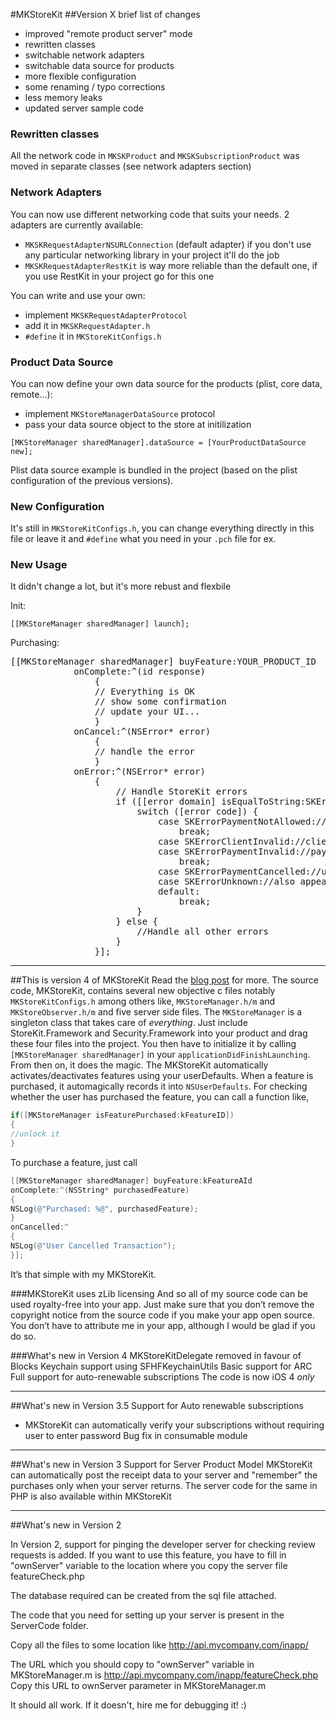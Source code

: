 #MKStoreKit
##Version X
brief list of changes

 * improved "remote product server" mode
 * rewritten classes
 * switchable network adapters
 * switchable data source for products
 * more flexible configuration
 * some renaming / typo corrections
 * less memory leaks
 * updated server sample code


### Rewritten classes
All the network code in ``MKSKProduct`` and ``MKSKSubscriptionProduct`` was moved in separate classes (see network adapters section)

### Network Adapters
You can now use different networking code that suits your needs.
2 adapters are currently available:
 * ``MKSKRequestAdapterNSURLConnection`` (default adapter) if you don't use any particular networking library in your project it'll do the job
 * ``MKSKRequestAdapterRestKit`` is way more reliable than the default one, if you use RestKit in your project go for this one

You can write and use your own:

 * implement ``MKSKRequestAdapterProtocol``
 * add it in ``MKSKRequestAdapter.h``
 * ``#define`` it in ``MKStoreKitConfigs.h``

### Product Data Source
You can now define your own data source for the products (plist, core data, remote...):

 * implement ``MKStoreManagerDataSource`` protocol
 * pass your data source object to the store at initilization
 ```
[MKStoreManager sharedManager].dataSource = [YourProductDataSource new];
 ```

Plist data source example is bundled in the project (based on the plist configuration of the previous versions).

### New Configuration
It's still in ``MKStoreKitConfigs.h``, you can change everything directly in this file or leave it and ``#define`` what you need in your ``.pch`` file for ex.


### New Usage
It didn't change a lot, but it's more rebust and flexbile


Init:
```[MKStoreManager sharedManager].dataSource = [YourProductDataSource new];
[[MKStoreManager sharedManager] launch];
```


Purchasing:
<pre>
[[MKStoreManager sharedManager] buyFeature:YOUR_PRODUCT_ID 
            onComplete:^(id response) 
                {
                // Everything is OK
                // show some confirmation
                // update your UI...
                }
            onCancel:^(NSError* error)
                {
                // handle the error
                }
            onError:^(NSError* error) 
                {
                    // Handle StoreKit errors
                    if ([[error domain] isEqualToString:SKErrorDomain]) {
                        switch ([error code]) {
                            case SKErrorPaymentNotAllowed://user is not allowed to authorize payments
                                break;
                            case SKErrorClientInvalid://client is not allowed to perform the attempted action
                            case SKErrorPaymentInvalid://payment parameters was not recognized by the Apple App Store
                                break;
                            case SKErrorPaymentCancelled://user cancelled a payment request
                            case SKErrorUnknown://also appears when the user cancels the login
                            default:
                                break;
                        }
                    } else {
                        //Handle all other errors    
                    }
                }];
</pre>

***
##This is version 4 of MKStoreKit
Read the <a href="http://mk.sg/8j"> blog post</a> for more.
The source code, MKStoreKit, contains several new objective c files notably ``MKStoreKitConfigs.h`` among others like, ``MKStoreManager.h/m`` and ``MKStoreObserver.h/m`` and five server side files. The ``MKStoreManager`` is a singleton class that takes care of *everything*. Just include StoreKit.Framework and Security.Framework into your product and drag these four files into the project. You then have to initialize it by calling ``[MKStoreManager sharedManager]`` in your ``applicationDidFinishLaunching``. From then on, it does the magic. The MKStoreKit automatically activates/deactivates features using your userDefaults. When a feature is purchased, it automagically records it into ``NSUserDefaults``. For checking whether the user has purchased the feature, you can call a function like,

```objective-c
if([MKStoreManager isFeaturePurchased:kFeatureID])
{
//unlock it
}
```

To purchase a feature, just call
```objective-c
[[MKStoreManager sharedManager] buyFeature:kFeatureAId 
onComplete:^(NSString* purchasedFeature)
{
NSLog(@"Purchased: %@", purchasedFeature);
}
onCancelled:^
{
NSLog(@"User Cancelled Transaction");
}];
```
It’s that simple with my MKStoreKit. 

###MKStoreKit uses zLib licensing
And so all of my source code can be used royalty-free into your app. Just make sure that you don’t remove the copyright notice from the source code if you make your app open source. You don’t have to attribute me in your app, although I would be glad if you do so.

###What's new in Version 4
MKStoreKitDelegate removed in favour of Blocks
Keychain support using SFHFKeychainUtils
Basic support for ARC
Full support for auto-renewable subscriptions
The code is now iOS 4 *only*

***
##What's new in Version 3.5
Support for Auto renewable subscriptions
- MKStoreKit can automatically verify your subscriptions without requiring user to enter password
Bug fix in consumable module

***
##What's new in Version 3
Support for Server Product Model
MKStoreKit can automatically post the receipt data to your server
and "remember" the purchases only when your server returns.
The server code for the same in PHP is also available within MKStoreKit

***
##What's new in Version 2

In Version 2, support for pinging the developer server for checking review requests is added. If you want to use this feature, you have to fill in "ownServer" variable to the location where you copy the server file featureCheck.php

The database required can be created from the sql file attached.

The code that you need for setting up your server is present in the ServerCode folder. 

Copy all the files to some location like
http://api.mycompany.com/inapp/

The URL which you should copy to "ownServer" variable in MKStoreManager.m is http://api.mycompany.com/inapp/featureCheck.php
Copy this URL to ownServer parameter in MKStoreManager.m

It should all work. If it doesn't, hire me for debugging it! :)